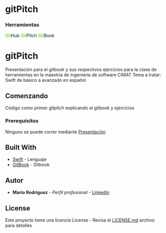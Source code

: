 # gitPitch


### Herramientas
<span style="color:#47BA04">Git</span>Hub
<span style="color:#47BA04">Git</span>Pitch
<span style="color:#47BA04">Git</span>Book



# gitPitch

Presentación para el gitbook y sus respectivos ejercicios para la clase de herramientas en la maestría de ingeniería de software CIMAT
Tema a tratar:
Swift de básico a avanzado en español

## Comenzando

Código como primer gitpitch explicando el gitbook y ejercicios

### Prerequisitos

Ninguno se puede correr mediante  [Presentación](https://gitpitch.com/MarioRguezz/gitPitch)



## Built With

* [Swift](https://www.apple.com/swift/) - Lenguaje
* [GitBook](https://mariorguezz.gitbooks.io/swift-tutorial-3-0-linux-a-basico-a-applewatch/content/) - Gitbook

## Autor

* **Mario Rodríguez** - *Perfil profesional* - [LinkedIn](https://www.linkedin.com/in/mariorguezz)


## License

Este proyecto tiene una licencia License - Revisa el [LICENSE.md](LICENSE.md) archivo para detalles
